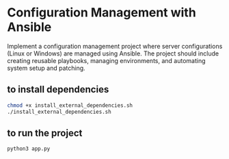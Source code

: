 # Configuration Management with Ansible

Implement a configuration management project where server configurations (Linux or Windows) are managed using Ansible. 
The project should include creating reusable playbooks, managing environments, and automating system setup and patching.


## to install dependencies
```bash
chmod +x install_external_dependencies.sh
./install_external_dependencies.sh
```

## to run the project

```bash
python3 app.py
```